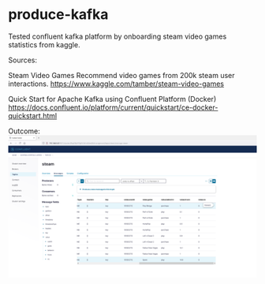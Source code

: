 # produce-kafka
Tested confluent kafka platform by onboarding steam video games statistics from kaggle.

Sources: 

Steam Video Games
Recommend video games from 200k steam user interactions.
https://www.kaggle.com/tamber/steam-video-games

Quick Start for Apache Kafka using Confluent Platform (Docker)
https://docs.confluent.io/platform/current/quickstart/ce-docker-quickstart.html

Outcome:
![screenshot](img2.png)

